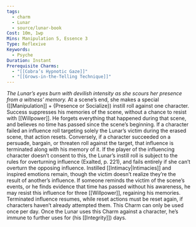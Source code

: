 ```yaml
---
tags:
  - charm
  - Lunar
  - source/lunar-book
Cost: 10m, 1wp
Mins: Manipulation 5, Essence 3
Type: Reflexive
Keywords:
  - Psyche
Duration: Instant
Prerequisite Charms:
  - "[[Cobra’s Hypnotic Gaze]]"
  - "[[Grows-in-the-Telling Technique]]"
---
```

*The Lunar’s eyes burn with devilish intensity as she scours her presence from a witness’ memory.*
At a scene’s end, she makes a special ([[Manipulation]] + {Presence or Socialize}) instill roll against one character. Success suppresses his memories of the scene, without a chance to resist with [[Willpower]]. He forgets everything that happened during that scene, and believes no time has passed since the scene’s beginning. If a character failed an influence roll targeting solely the Lunar’s victim during the erased scene, that action resets. Conversely, if a character succeeded on a persuade, bargain, or threaten roll against the target, that influence is terminated along with his memory of it. If the player of the influencing character doesn’t consent to this, the Lunar’s instill roll is subject to the rules for overturning influence (Exalted, p. 221), and fails entirely if she can’t overturn the opposing influence. Instilled [[Intimacy|Intimacies]] and inspired emotions remain, though the victim doesn’t realize they’re the result of another’s influence. If someone reminds the victim of the scene’s events, or he finds evidence that time has passed without his awareness, he may resist this influence for three [[Willpower]], regaining his memories. Terminated influence resumes, while reset actions must be reset again, if characters haven’t already attempted them. This Charm can only be used once per day. Once the Lunar uses this Charm against a character, he’s immune to further uses for (his [[Integrity]]) days.